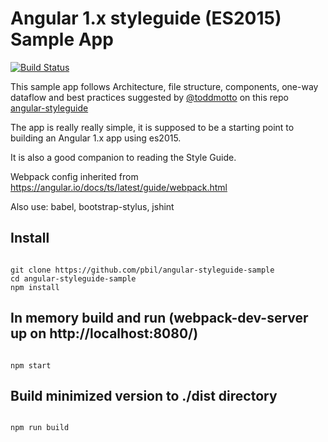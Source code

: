 # Angular 1.x styleguide (ES2015) Sample App

[![Build Status](https://travis-ci.org/chihab/angular-styleguide-sample.svg?branch=master)](https://travis-ci.org/chihab/angular-styleguide-sample.svg?branch=master)

This sample app follows Architecture, file structure, components, one-way dataflow and best practices suggested by [@toddmotto](//twitter.com/toddmotto) on this repo [angular-styleguide](//github.com/toddmotto/angular-styleguide)

The app is really really simple, it is supposed to be a starting point to building an Angular 1.x app using es2015.

It is also a good companion to reading the Style Guide.

Webpack config inherited from https://angular.io/docs/ts/latest/guide/webpack.html

Also use: babel, bootstrap-stylus, jshint

## Install

```

git clone https://github.com/pbil/angular-styleguide-sample
cd angular-styleguide-sample
npm install

```

## In memory build and run (webpack-dev-server up on http://localhost:8080/)

```

npm start

```

## Build minimized version to ./dist directory

```

npm run build

```